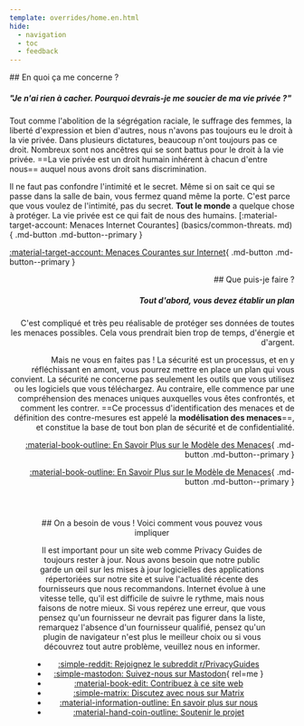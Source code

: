 ```yaml
---
template: overrides/home.en.html
hide:
  - navigation
  - toc
  - feedback
---
```


<!-- markdownlint-disable-next-line -->
<div style="max-width:50rem;margin:auto;" markdown>
<div style="max-width:38rem;" markdown>
## En quoi ça me concerne ?

##### "Je n'ai rien à cacher. Pourquoi devrais-je me soucier de ma vie privée ?"

Tout comme l'abolition de la ségrégation raciale, le suffrage des femmes, la liberté d'expression et bien d'autres, nous n'avons pas toujours eu le droit à la vie privée. Dans plusieurs dictatures, beaucoup n'ont toujours pas ce droit. Nombreux sont nos ancêtres qui se sont battus pour le droit à la vie privée. ==La vie privée est un droit humain inhérent à chacun d'entre nous== auquel nous avons droit sans discrimination.

Il ne faut pas confondre l'intimité et le secret. Même si on sait ce qui se passe dans la salle de bain, vous fermez quand même la porte. C'est parce que vous voulez de l'intimité, pas du secret. **Tout le monde** a quelque chose à protéger. La vie privée est ce qui fait de nous des humains. [:material-target-account: Menaces Internet Courantes] (basics/common-threats. md){ .md-button .md-button--primary }

[:material-target-account: Menaces Courantes sur Internet](basics/common-threats.md){ .md-button .md-button--primary }
</div>

<div style="margin-left:auto;margin-right:0;text-align:right;max-width:38rem;" markdown>
## Que puis-je faire ?

##### Tout d'abord, vous devez établir un plan

C'est compliqué et très peu réalisable de protéger ses données de toutes les menaces possibles. Cela vous prendrait bien trop de temps, d'énergie et d'argent.

Mais ne vous en faites pas ! La sécurité est un processus, et en y réfléchissant en amont, vous pourrez mettre en place un plan qui vous convient. La sécurité ne concerne pas seulement les outils que vous utilisez ou les logiciels que vous téléchargez. Au contraire, elle commence par une compréhension des menaces uniques auxquelles vous êtes confrontés, et comment les contrer. ==Ce processus d'identification des menaces et de définition des contre-mesures est appelé la **modélisation des menaces**==, et constitue la base de tout bon plan de sécurité et de confidentialité.

[:material-book-outline: En Savoir Plus sur le Modèle des Menaces](basics/threat-modeling.md){ .md-button .md-button--primary }

[:material-book-outline: En Savoir Plus sur le Modèle de Menaces](basics/threat-modeling.md){ .md-button .md-button--primary }
</div>
</div>

<div style="padding:3em;max-width:960px;margin:auto;text-align:center;" markdown>
## On a besoin de vous ! Voici comment vous pouvez vous impliquer

Il est important pour un site web comme Privacy Guides de toujours rester à jour. Nous avons besoin que notre public garde un œil sur les mises à jour logicielles des applications répertoriées sur notre site et suive l'actualité récente des fournisseurs que nous recommandons. Internet évolue à une vitesse telle, qu'il est difficile de suivre le rythme, mais nous faisons de notre mieux. Si vous repérez une erreur, que vous pensez qu'un fournisseur ne devrait pas figurer dans la liste, remarquez l'absence d'un fournisseur qualifié, pensez qu'un plugin de navigateur n'est plus le meilleur choix ou si vous découvrez tout autre problème, veuillez nous en informer.

<div class="grid cards" style="margin:auto;max-width:800px;text-align:center;" markdown>

- [:simple-reddit: Rejoignez le subreddit r/PrivacyGuides](https://www.reddit.com/r/privacyguides)
- [:simple-mastodon: Suivez-nous sur Mastodon](https://mastodon.social/@privacyguides){ rel=me }
- [:material-book-edit: Contribuez à ce site web](https://github.com/privacyguides/privacyguides.org)
- [:simple-matrix: Discutez avec nous sur Matrix](https://matrix.to/#/#privacyguides:matrix.org)
- [:material-information-outline: En savoir plus sur nous](about.md)
- [:material-hand-coin-outline: Soutenir le projet](about/donate.md)

</div>
</div>
